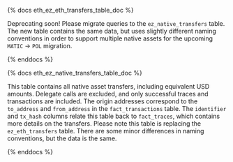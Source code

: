 {% docs eth_ez_eth_transfers_table_doc %}

Deprecating soon! Please migrate queries to the `ez_native_transfers` table. The new table contains the same data, but uses slightly different naming conventions in order to support multiple native assets for the upcoming `MATIC` -> `POL` migration.

{% enddocs %}

{% docs eth_ez_native_transfers_table_doc %}

This table contains all native asset transfers, including equivalent USD amounts. Delegate calls are excluded, and only successful traces and transactions are included. The origin addresses correspond to the `to_address` and `from_address` in the `fact_transactions` table. The `identifier` and `tx_hash` columns relate this table back to `fact_traces`, which contains more details on the transfers. Please note this table is replacing the `ez_eth_transfers` table. There are some minor differences in naming conventions, but the data is the same.

{% enddocs %}